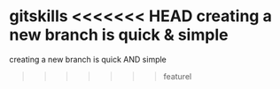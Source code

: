 gitskills
<<<<<<< HEAD
creating a new branch is quick & simple
=======
creating a new branch is quick AND simple
>>>>>>> featurel

